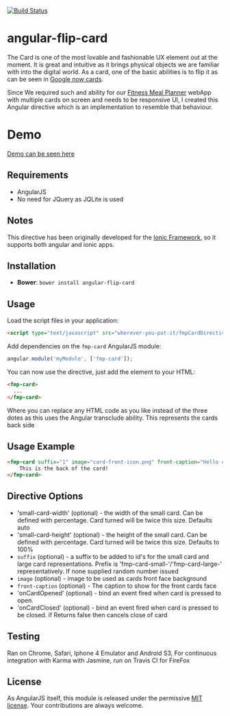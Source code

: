 [![Build Status](https://travis-ci.org/souly1/angular-flip-card.svg?branch=master)](https://travis-ci.org/souly1/angular-flip-card)

# angular-flip-card

The Card is one of the most lovable and fashionable UX element out at the moment. It is great and intuitive as it brings physical objects we are familiar with into the digital world. As a card, one of the basic abilities is to flip it as can be seen in [Google now cards](http://www.google.com/landing/now/#cards).

Since We required such and ability for our [Fitness Meal Planner](http://www.fitnessmealplanner.com) webApp with multiple cards on screen and needs to be responsive UI, I created this Angular directive which is an implementation to resemble that behaviour.

# Demo
[Demo can be seen here](http://plnkr.co/edit/sTqc9fk4EPjEoEpkCCBX?p=preview)

## Requirements

- AngularJS
- No need for JQuery as JQLite is used

## Notes

This directive has been originally developed for the [Ionic Framework](http://ionicframework.com), so it supports both angular and ionic apps.

## Installation

* **Bower**: `bower install angular-flip-card`

## Usage

Load the script files in your application:

```html
<script type="text/javascript" src="wherever-you-put-it/fmpCardDirective.js"></script>
```
Add dependencies on the `fmp-card` AngularJS module:

```javascript
angular.module('myModule', ['fmp-card']);
```
You can now use the directive, just add the element to your HTML:
```html
<fmp-card>
  ...
</fmp-card>
```
Where you can replace any HTML code as you like instead of the three dotes as this uses the Angular transclude ability. This represents the cards back side

## Usage Example

```html
<fmp-card suffix="1" image="card-front-icon.png" front-caption="Hello card front" small-card-height="100px" small-card-width="200px">
    This is the back of the card!
</fmp-card>
```

## Directive Options

- 'small-card-width' (optional) - the width of the small card. Can be defined with percentage. Card turned will be twice this size. Defaults auto
- 'small-card-height' (optional) - the height of the small card. Can be defined with percentage. Card turned will be twice this size. Defaults to 100%
- `suffix` (optional) - a suffix to be added to id's for the small card and large card representations. Prefix is 'fmp-card-small-'/'fmp-card-large-' representatively. If none supplied random number issued
- `image` (optional) - image to be used as cards front face background
- `front-caption` (optional) - The caption to show for the front cards face
- 'onCardOpened' (optional) - bind an event fired when card is pressed to open.
- 'onCardClosed' (optional) - bind an event fired when card is pressed to be closed. if Returns false then cancels close of card
## Testing

Ran on Chrome, Safari, Iphone 4 Emulator and Android S3,
For continuous integration with Karma with Jasmine, run on Travis CI for FireFox

## License

As AngularJS itself, this module is released under the permissive [MIT license](http://revolunet.mit-license.org). Your contributions are always welcome.
